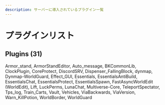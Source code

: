 ```yaml
---
description: サーバーに導入されているプラグイン一覧
---
```


# プラグインリスト

## Plugins (31)

Armor\_stand, ArmorStandEditor, Auto\_message, BKCommonLib, ClockPlugin, CoreProtect, DiscordSRV, Dispenser\_FallingBlock, dynmap, Dynmap-WorldGuard, Effect\_GUI, Essentials, EssentialsAntiBuild, EssentialsChat, EssentialsProtect, EssentialsSpawn, FastAsyncWorldEdit (WorldEdit), Lift, LuckPerms, LunaChat, Multiverse-Core, TeleportSpectator, Tps\_log, Train\_Carts, Vault, Vehicles, ViaBackwards, ViaVersion, Warn\_KillPotion, WorldBorder, WorldGuard
